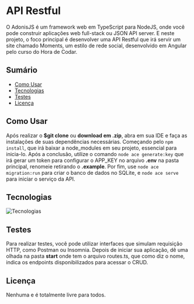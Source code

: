 # API Restful

O AdonisJS é um framework web em TypeScript para NodeJS, onde você pode construir aplicações web full-stack ou JSON API server. E neste projeto, o foco principal é desenvolver uma API Restful que irá servir um site chamado Moments, um estilo de rede social, desenvolvido em Angular pelo curso do Hora de Codar.

## Sumário

- [Como Usar](#como-usar)
- [Tecnologias](#tecnologias)
- [Testes](#testes)
- [Licença](#licença)

## Como Usar

Após realizar o **$git clone** ou **download em .zip**, abra em sua IDE e faça as instalações de suas dependências necessárias. Começando pelo `npm install`, que irá baixar a node_modules em seu projeto, essencial para inicia-lo. Após a conclusão, utilize o comando `node ace generate:key` que irá gerar um token para configurar o APP_KEY no arquivo **.env** na pasta principal, renomeie retirando o **.example**. Por fim, use `node ace migration:run` para criar o banco de dados no SQLite, e `node ace serve` para iniciar o serviço da API.

## Tecnologias

![Tecnologias](https://skillicons.dev/icons?i=adonis,typescript)

## Testes

Para realizar testes, você pode utilizar interfaces que simulam requisição HTTP, como Postman ou Insomnia. Depois de iniciar sua aplicação, dê uma olhada na pasta **start** onde tem o arquivo routes.ts, que como diz o nome, indica os endpoints disponibilizados para acessar o CRUD.

## Licença
Nenhuma e é totalmente livre para todos.
